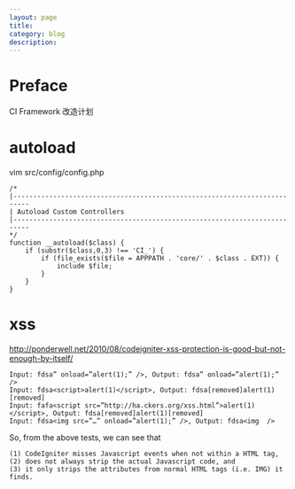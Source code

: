 ```yaml
---
layout: page
title:
category: blog
description:
---
```

# Preface

CI Framework 改造计划

# autoload

vim src/config/config.php

	/*
	|--------------------------------------------------------------------------
	| Autoload Custom Controllers
	|--------------------------------------------------------------------------
	*/
	function __autoload($class) {
		if (substr($class,0,3) !== 'CI_') {
			if (file_exists($file = APPPATH . 'core/' . $class . EXT)) {
				include $file;
			}
		}
	}

# xss
http://ponderwell.net/2010/08/codeigniter-xss-protection-is-good-but-not-enough-by-itself/

	Input: fdsa” onload=”alert(1);” />, Output: fdsa” onload=”alert(1);” />
	Input: fdsa<script>alert(1)</script>, Output: fdsa[removed]alert(1)[removed]
	Input: fafa<script src=”http://ha.ckers.org/xss.html”>alert(1)</script>, Output: fdsa[removed]alert(1)[removed]
	Input: fdsa<img src=”…” onload=”alert(1);” />, Output: fdsa<img  />

So, from the above tests, we can see that

	(1) CodeIgniter misses Javascript events when not within a HTML tag,
	(2) does not always strip the actual Javascript code, and
	(3) it only strips the attributes from normal HTML tags (i.e. IMG) it finds.
